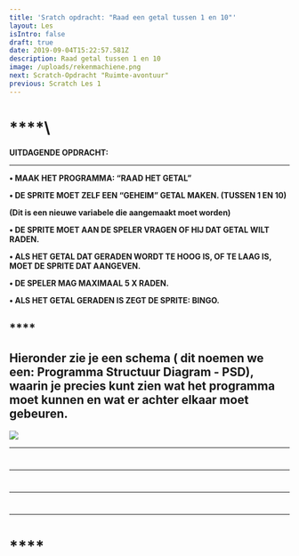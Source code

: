 ```yaml
---
title: 'Sratch opdracht: "Raad een getal tussen 1 en 10"'
layout: Les
isIntro: false
draft: true
date: 2019-09-04T15:22:57.581Z
description: Raad getal tussen 1 en 10
image: /uploads/rekenmachiene.png
next: Scratch-Opdracht "Ruimte-avontuur"
previous: Scratch Les 1
---
```

# ****\
**UITDAGENDE OPDRACHT:**

****

**•	MAAK HET PROGRAMMA:  “RAAD HET GETAL”**

**•	DE SPRITE MOET ZELF EEN “GEHEIM” GETAL MAKEN. (TUSSEN 1 EN 10)**

**(Dit is een nieuwe variabele die aangemaakt moet worden)**

**•	DE SPRITE MOET AAN DE SPELER VRAGEN OF HIJ DAT GETAL WILT RADEN.**

**•	ALS HET GETAL DAT GERADEN WORDT TE HOOG IS, OF TE LAAG IS, MOET DE SPRITE DAT AANGEVEN.**

**•	DE SPELER MAG MAXIMAAL 5 X RADEN.**

**•	ALS HET GETAL GERADEN IS ZEGT DE SPRITE: BINGO.**

## ****

## **Hieronder zie je een schema ( dit noemen we een: Programma Structuur Diagram - PSD), waarin je precies kunt zien wat het programma moet kunnen en wat er achter elkaar moet gebeuren.**

![](/uploads/psd-getal-tussen-1-en-10-raden.png)

****

# ****

# ****

# ****

# ****
